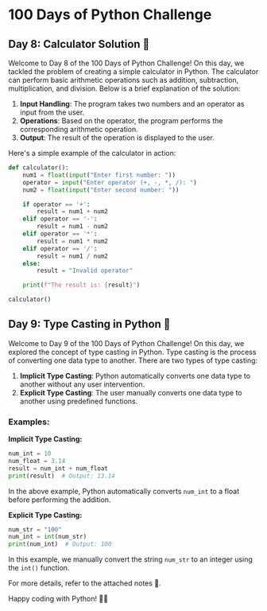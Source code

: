 # 100 Days of Python Challenge

## **Day 8: Calculator Solution** 🧮

Welcome to Day 8 of the 100 Days of Python Challenge! On this day, we tackled the problem of creating a simple calculator in Python. The calculator can perform basic arithmetic operations such as addition, subtraction, multiplication, and division. Below is a brief explanation of the solution:

1. **Input Handling**: The program takes two numbers and an operator as input from the user.
2. **Operations**: Based on the operator, the program performs the corresponding arithmetic operation.
3. **Output**: The result of the operation is displayed to the user.

Here's a simple example of the calculator in action:

```python
def calculator():
    num1 = float(input("Enter first number: "))
    operator = input("Enter operator (+, -, *, /): ")
    num2 = float(input("Enter second number: "))

    if operator == '+':
        result = num1 + num2
    elif operator == '-':
        result = num1 - num2
    elif operator == '*':
        result = num1 * num2
    elif operator == '/':
        result = num1 / num2
    else:
        result = "Invalid operator"

    print(f"The result is: {result}")

calculator()
```

## **Day 9: Type Casting in Python** 🔄

Welcome to Day 9 of the 100 Days of Python Challenge! On this day, we explored the concept of type casting in Python. Type casting is the process of converting one data type to another. There are two types of type casting:

1. **Implicit Type Casting**: Python automatically converts one data type to another without any user intervention.
2. **Explicit Type Casting**: The user manually converts one data type to another using predefined functions.

### Examples:

**Implicit Type Casting:**

```python
num_int = 10
num_float = 3.14
result = num_int + num_float
print(result)  # Output: 13.14
```

In the above example, Python automatically converts `num_int` to a float before performing the addition.

**Explicit Type Casting:**

```python
num_str = "100"
num_int = int(num_str)
print(num_int)  # Output: 100
```

In this example, we manually convert the string `num_str` to an integer using the `int()` function.

For more details, refer to the attached notes 📑.

Happy coding with Python! 🐍😊


